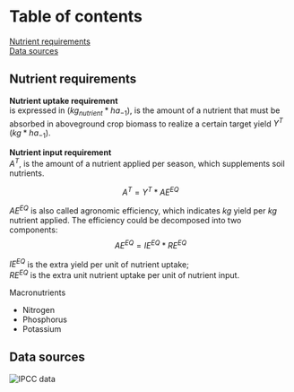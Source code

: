 # Table of contents

[Nutrient requirements](#nutrient-requirements)</br>
[Data sources](#data-sources)

## Nutrient requirements

__Nutrient uptake requirement__</br>
is expressed in ($kg_{nutrient}*ha_{-1}$), is the amount of a nutrient that must be absorbed in aboveground crop biomass to realize a certain target yield $Y^T$ ($kg*ha_{-1}$).

__Nutrient input requirement__</br>
$A^T$, is the amount of a nutrient applied per season, which supplements soil nutrients.</br>

$$
A^T=Y^T*AE^{EQ}
$$

$AE^{EQ}$ is also called agronomic efficiency, which indicates $kg$ yield per $kg$ nutrient applied. The efficiency could be decomposed into two components:</br>
$$
AE^{EQ} = IE^{EQ}*RE^{EQ}
$$

$IE^{EQ}$ is the extra yield per unit of nutrient uptake;</br>
$RE^{EQ}$ is the extra unit nutrient uptake per unit of nutrient input.</br>

Macronutrients

- Nitrogen
- Phosphorus
- Potassium

## Data sources

![IPCC data](IPCC_data.png)

